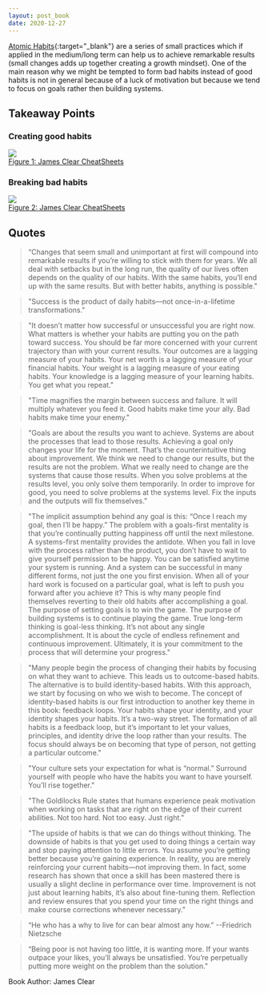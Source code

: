 ```yaml
---
layout: post_book
date: 2020-12-27
---
```


[Atomic Habits](https://amzn.to/2JFUzXQ){:target="_blank"} are a series of small practices which if applied in the medium/long term can help us to achieve remarkable results (small changes adds up together creating a growth mindset). One of the main reason why we might be tempted to form bad habits instead of good habits is not in general because of a luck of motivation but because we tend to focus on goals rather then building systems.

<!--end_excerpt-->

## Takeaway Points

### Creating good habits

![](/assets/img/habits1.PNG) <br>
[Figure 1: James Clear CheatSheets](https://s3.amazonaws.com/jamesclear/Atomic+Habits/Habits+Cheat+Sheet.pdf)

### Breaking bad habits

![](/assets/img/habits2.PNG) <br>
[Figure 2: James Clear CheatSheets](https://s3.amazonaws.com/jamesclear/Atomic+Habits/Habits+Cheat+Sheet.pdf)

## Quotes

> “Changes that seem small and unimportant at first will compound into remarkable results if you’re willing to stick with them for years. We all deal with setbacks but in the long run, the quality of our lives often depends on the quality of our habits. With the same habits, you’ll end up with the same results. But with better habits, anything is possible."

> "Success is the product of daily habits—not once-in-a-lifetime transformations."

> "It doesn’t matter how successful or unsuccessful you are right now. What matters is whether your habits are putting you on the path toward success. You should be far more concerned with your current trajectory than with your current results. Your outcomes are a lagging measure of your habits. Your net worth is a lagging measure of your financial habits. Your weight is a lagging measure of your eating habits. Your knowledge is a lagging measure of your learning habits. You get what you repeat."

> "Time magnifies the margin between success and failure. It will multiply whatever you feed it. Good habits make time your ally. Bad habits make time your enemy."

> "Goals are about the results you want to achieve. Systems are about the processes that lead to those results. Achieving a goal only changes your life for the moment. That’s the counterintuitive thing about improvement. We think we need to change our results, but the results are not the problem. What we really need to change are the systems that cause those results. When you solve problems at the results level, you only solve them temporarily. In order to improve for good, you need to solve problems at the systems level. Fix the inputs and the outputs will fix themselves."

> "The implicit assumption behind any goal is this: “Once I reach my goal, then I’ll be happy.” The problem with a goals-first mentality is that you’re continually putting happiness off until the next milestone. A systems-first mentality provides the antidote. When you fall in love with the process rather than the product, you don’t have to wait to give yourself permission to be happy. You can be satisfied anytime your system is running. And a system can be successful in many different forms, not just the one you first envision. When all of your hard work is focused on a particular goal, what is left to push you forward after you achieve it? This is why many people find themselves reverting to their old habits after accomplishing a goal. The purpose of setting goals is to win the game. The purpose of building systems is to continue playing the game. True long-term thinking is goal-less thinking. It’s not about any single accomplishment. It is about the cycle of endless refinement and continuous improvement. Ultimately, it is your commitment to the process that will determine your progress."

> "Many people begin the process of changing their habits by focusing on what they want to achieve. This leads us to outcome-based habits. The alternative is to build identity-based habits. With this approach, we start by focusing on who we wish to become. The concept of identity-based habits is our first introduction to another key theme in this book: feedback loops. Your habits shape your identity, and your identity shapes your habits. It’s a two-way street. The formation of all habits is a feedback loop, but it’s important to let your values, principles, and identity drive the loop rather than your results. The focus should always be on becoming that type of person, not getting a particular outcome."

> "Your culture sets your expectation for what is “normal.” Surround yourself with people who have the habits you want to have yourself. You’ll rise together."

> "The Goldilocks Rule states that humans experience peak motivation when working on tasks that are right on the edge of their current abilities. Not too hard. Not too easy. Just right."

> "The upside of habits is that we can do things without thinking. The downside of habits is that you get used to doing things a certain way and stop paying attention to little errors. You assume you’re getting better because you’re gaining experience. In reality, you are merely reinforcing your current habits—not improving them. In fact, some research has shown that once a skill has been mastered there is usually a slight decline in performance over time. Improvement is not just about learning habits, it’s also about fine-tuning them. Reflection and review ensures that you spend your time on the right things and make course corrections whenever necessary."

> “He who has a why to live for can bear almost any how.” --Friedrich Nietzsche

> “Being poor is not having too little, it is wanting more. If your wants outpace your likes, you’ll always be unsatisfied. You’re perpetually putting more weight on the problem than the solution."

Book Author: James Clear
